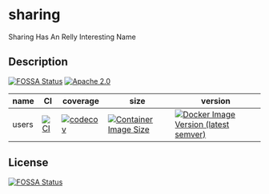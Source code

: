 # sharing

Sharing Has An Relly Interesting Name

## Description

[![FOSSA Status](https://app.fossa.com/api/projects/git%2Bgithub.com%2Fsixwaaaay%2Fsharing.svg?type=shield)](https://app.fossa.com/projects/git%2Bgithub.com%2Fsixwaaaay%2Fsharing?ref=badge_shield)
[![Apache 2.0](https://img.shields.io/github/license/sixwaaaay/sharing)](https://github.com/sixwaaaay/sharing/blob/main/LICENSE)

| name  | CI                                                                                                                                                   | coverage                                                                                                                                        | size                                                                                                                                          | version                                                                                                                                              |
| ----- |------------------------------------------------------------------------------------------------------------------------------------------------------|------------------------------------------------------------------------------------------------------------------------------------------------| --------------------------------------------------------------------------------------------------------------------------------------------- | ---------------------------------------------------------------------------------------------------------------------------------------------------- |
| users | [![CI](https://github.com/sixwaaaay/sharing/actions/workflows/users.yaml/badge.svg)](https://github.com/sixwaaaay/sharing/actions/workflows/users.yaml) | [![codecov](https://codecov.io/gh/sixwaaaay/sharing/branch/main/graph/badge.svg?flag=users)](https://codecov.io/gh/sixwaaaay/sharing)           | [![Container Image Size](https://img.shields.io/docker/image-size/sixwaaaay/shauser?sort=semver)](https://hub.docker.com/r/sixwaaaay/shauser) | [![Docker Image Version (latest semver)](https://img.shields.io/docker/v/sixwaaaay/shauser?sort=semver)](https://hub.docker.com/r/sixwaaaay/shauser) |

## License

[![FOSSA Status](https://app.fossa.com/api/projects/git%2Bgithub.com%2Fsixwaaaay%2Fsharing.svg?type=large)](https://app.fossa.com/projects/git%2Bgithub.com%2Fsixwaaaay%2Fsharing?ref=badge_large)
